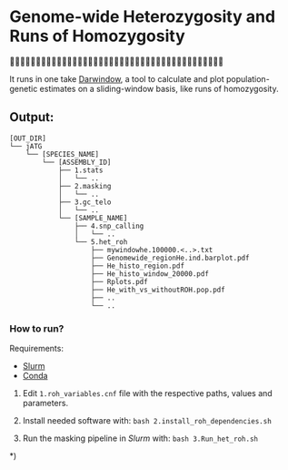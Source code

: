 # Genome-wide Heterozygosity and Runs of Homozygosity
🧬🏃‍♀️🧬🏃🧬🏃‍♂️🧬🏃‍♀️🧬🏃🧬🏃‍♂️🧬🏃‍♀️🧬🏃🧬🏃‍♂️🧬🏃‍♀️🧬🏃🧬🏃‍♂️🧬🏃‍♀️🧬🏃🧬🏃‍♂️🧬

It runs in one take [Darwindow](https://github.com/mennodejong1986/Darwindow/tree/main), a tool to calculate and plot population-genetic estimates on a sliding-window basis, like runs of homozygosity.

## Output:
```
[OUT_DIR]
└── jATG
    └── [SPECIES_NAME]
        └── [ASSEMBLY_ID]
            ├── 1.stats
            │   └── ..
            ├── 2.masking
            │   └── ..
            ├── 3.gc_telo
            │   └── ..
            └── [SAMPLE_NAME]
                ├── 4.snp_calling
                │   └── ..
                └── 5.het_roh
                    ├── mywindowhe.100000.<..>.txt 
                    ├── Genomewide_regionHe.ind.barplot.pdf
                    ├── He_histo_region.pdf
                    ├── He_histo_window_20000.pdf
                    ├── Rplots.pdf
                    ├── He_with_vs_withoutROH.pop.pdf
                    ├── ..
                    └── ..

```

### How to run?

Requirements:
* [Slurm](https://slurm.schedmd.com)
* [Conda](https://docs.conda.io)


1) Edit `1.roh_variables.cnf` file with the respective paths, values and parameters.

2) Install needed software with: `bash 2.install_roh_dependencies.sh`

3) Run the masking pipeline in _Slurm_ with: `bash 3.Run_het_roh.sh`

\*) 
